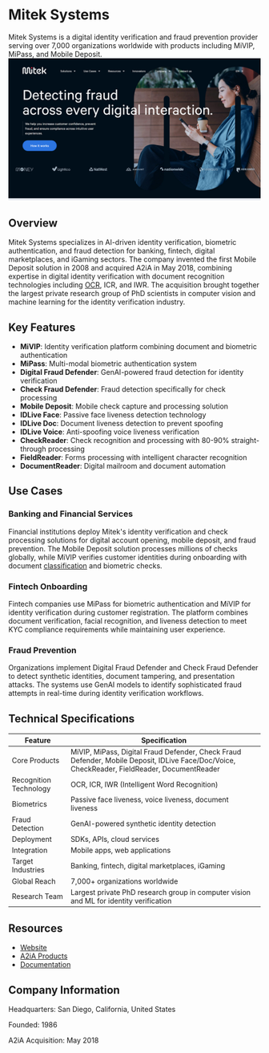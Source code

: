 # Mitek Systems

Mitek Systems is a digital identity verification and fraud prevention provider serving over 7,000 organizations worldwide with products including MiVIP, MiPass, and Mobile Deposit.
![Mitek Systems](./assets/mitek-systems.png)

## Overview

Mitek Systems specializes in AI-driven identity verification, biometric authentication, and fraud detection for banking, fintech, digital marketplaces, and iGaming sectors. The company invented the first Mobile Deposit solution in 2008 and acquired A2iA in May 2018, combining expertise in digital identity verification with document recognition technologies including [OCR](../../capabilities/ocr/index.md), ICR, and IWR. The acquisition brought together the largest private research group of PhD scientists in computer vision and machine learning for the identity verification industry.

## Key Features

- **MiVIP**: Identity verification platform combining document and biometric authentication
- **MiPass**: Multi-modal biometric authentication system
- **Digital Fraud Defender**: GenAI-powered fraud detection for identity verification
- **Check Fraud Defender**: Fraud detection specifically for check processing
- **Mobile Deposit**: Mobile check capture and processing solution
- **IDLive Face**: Passive face liveness detection technology
- **IDLive Doc**: Document liveness detection to prevent spoofing
- **IDLive Voice**: Anti-spoofing voice liveness verification
- **CheckReader**: Check recognition and processing with 80-90% straight-through processing
- **FieldReader**: Forms processing with intelligent character recognition
- **DocumentReader**: Digital mailroom and document automation

## Use Cases

### Banking and Financial Services
Financial institutions deploy Mitek's identity verification and check processing solutions for digital account opening, mobile deposit, and fraud prevention. The Mobile Deposit solution processes millions of checks globally, while MiVIP verifies customer identities during onboarding with document [classification](../../capabilities/classification/index.md) and biometric checks.

### Fintech Onboarding
Fintech companies use MiPass for biometric authentication and MiVIP for identity verification during customer registration. The platform combines document verification, facial recognition, and liveness detection to meet KYC compliance requirements while maintaining user experience.

### Fraud Prevention
Organizations implement Digital Fraud Defender and Check Fraud Defender to detect synthetic identities, document tampering, and presentation attacks. The systems use GenAI models to identify sophisticated fraud attempts in real-time during identity verification workflows.

## Technical Specifications

| Feature | Specification |
|---------|---------------|
| Core Products | MiVIP, MiPass, Digital Fraud Defender, Check Fraud Defender, Mobile Deposit, IDLive Face/Doc/Voice, CheckReader, FieldReader, DocumentReader |
| Recognition Technology | OCR, ICR, IWR (Intelligent Word Recognition) |
| Biometrics | Passive face liveness, voice liveness, document liveness |
| Fraud Detection | GenAI-powered synthetic identity detection |
| Deployment | SDKs, APIs, cloud services |
| Integration | Mobile apps, web applications |
| Target Industries | Banking, fintech, digital marketplaces, iGaming |
| Global Reach | 7,000+ organizations worldwide |
| Research Team | Largest private PhD research group in computer vision and ML for identity verification |

## Resources

- [Website](https://www.miteksystems.com)
- [A2iA Products](https://www.a2ia.com)
- [Documentation](https://www.miteksystems.com/resources)

## Company Information

Headquarters: San Diego, California, United States

Founded: 1986

A2iA Acquisition: May 2018
